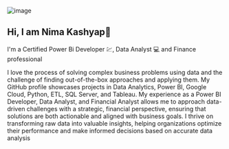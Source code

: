 ![image](https://github.com/user-attachments/assets/d5863fdc-ea20-49e9-86cb-804912aa8c24)



## Hi, I am Nima Kashyap👋
I'm a Certified Power Bi Developer 💹, Data Analyst 💻 and Finance professional

I love the process of solving complex business problems using data and the challenge of finding out-of-the-box approaches and applying them. My GitHub profile showcases projects in Data Analytics, Power BI, Google Cloud, Python, ETL, SQL Server, and Tableau. My experience as a Power BI Developer, Data Analyst, and Financial Analyst allows me to approach data-driven challenges with a strategic, financial perspective, ensuring that solutions are both actionable and aligned with business goals. I thrive on transforming raw data into valuable insights, helping organizations optimize their performance and make informed decisions based on accurate data analysis
<!--
**nimakashyap/nimakashyap** is a ✨ _special_ ✨ repository because its `README.md` (this file) appears on your GitHub profile.

Here are some ideas to get you started:

- 🔭 I’m currently working on ...
- 🌱 I’m currently learning ...
- 👯 I’m looking to collaborate on ...
- 🤔 I’m looking for help with ...
- 💬 Ask me about ...
- 📫 How to reach me: ...
- 😄 Pronouns: ...
- ⚡ Fun fact: ...
-->
